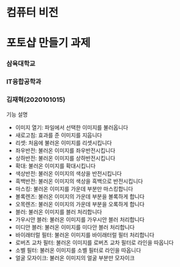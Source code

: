 # 컴퓨터 비전
# 포토샵 만들기 과제

### 삼육대학교
### IT융합공학과
### 김재혁(2020101015)

기능 설명

* 이미지 열기:
  파일에서 선택한 이미지를 불러옵니다
* 새로고침:
  효과를 준 이미지를 지웁니다
* 리셋:
  처음에 불러온 이미지를 리셋시킵니다
* 좌우반전:
  불러온 이미지를 좌우반전시킵니다
* 상하반전:
  불러온 이미지를 상하반전시킵니다
* 확대:
  불러온 이미지를 확대시킵니다
* 색상반전:
  불러온 이미지의 색상을 반전시킵니다
* 흑백반전:
  불러온 이미지의 색상을 흑백으로 반전시킵니다
* 마스킹:
  불러온 이미지를 가운데 부분만 마스킹합니다
* 볼록렌즈:
  불러온 이미지의 가운데 부분을 볼록하게 합니다
* 오목렌즈:
  불러온 이미지의 가운데 부분을 오록하게 합니다
* 블러:
  불러온 이미지를 블러 처리합니다
* 가우시안 블러:
  불러온 이미지를 가우시안 블러 처리합니다
* 미디안 블러:
  불러온 이미지를 미다안 블러 처리합니다
* 바이래터럴 필터:
  불러온 이미지를 바이래터럴 필터 처리합니다
* 로버츠 교차 필터:
  불러온 이미지를 로버츠 교차 필터로 라인을 따옵니다
* 소벨 필터:
  불러온 이미지를 소벨 필터로 라인을 따옵니다
* 얼굴 모자이크:
  불러온 이미지의 얼굴 부분만 모자이크 
